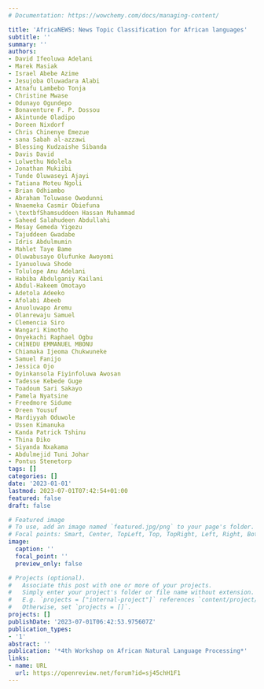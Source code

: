 ```yaml
---
# Documentation: https://wowchemy.com/docs/managing-content/

title: 'AfricaNEWS: News Topic Classification for African languages'
subtitle: ''
summary: ''
authors:
- David Ifeoluwa Adelani
- Marek Masiak
- Israel Abebe Azime
- Jesujoba Oluwadara Alabi
- Atnafu Lambebo Tonja
- Christine Mwase
- Odunayo Ogundepo
- Bonaventure F. P. Dossou
- Akintunde Oladipo
- Doreen Nixdorf
- Chris Chinenye Emezue
- sana Sabah al-azzawi
- Blessing Kudzaishe Sibanda
- Davis David
- Lolwethu Ndolela
- Jonathan Mukiibi
- Tunde Oluwaseyi Ajayi
- Tatiana Moteu Ngoli
- Brian Odhiambo
- Abraham Toluwase Owodunni
- Nnaemeka Casmir Obiefuna
- \textbfShamsuddeen Hassan Muhammad
- Saheed Salahudeen Abdullahi
- Mesay Gemeda Yigezu
- Tajuddeen Gwadabe
- Idris Abdulmumin
- Mahlet Taye Bame
- Oluwabusayo Olufunke Awoyomi
- Iyanuoluwa Shode
- Tolulope Anu Adelani
- Habiba Abdulganiy Kailani
- Abdul-Hakeem Omotayo
- Adetola Adeeko
- Afolabi Abeeb
- Anuoluwapo Aremu
- Olanrewaju Samuel
- Clemencia Siro
- Wangari Kimotho
- Onyekachi Raphael Ogbu
- CHINEDU EMMANUEL MBONU
- Chiamaka Ijeoma Chukwuneke
- Samuel Fanijo
- Jessica Ojo
- Oyinkansola Fiyinfoluwa Awosan
- Tadesse Kebede Guge
- Toadoum Sari Sakayo
- Pamela Nyatsine
- Freedmore Sidume
- Oreen Yousuf
- Mardiyyah Oduwole
- Ussen Kimanuka
- Kanda Patrick Tshinu
- Thina Diko
- Siyanda Nxakama
- Abdulmejid Tuni Johar
- Pontus Stenetorp
tags: []
categories: []
date: '2023-01-01'
lastmod: 2023-07-01T07:42:54+01:00
featured: false
draft: false

# Featured image
# To use, add an image named `featured.jpg/png` to your page's folder.
# Focal points: Smart, Center, TopLeft, Top, TopRight, Left, Right, BottomLeft, Bottom, BottomRight.
image:
  caption: ''
  focal_point: ''
  preview_only: false

# Projects (optional).
#   Associate this post with one or more of your projects.
#   Simply enter your project's folder or file name without extension.
#   E.g. `projects = ["internal-project"]` references `content/project/deep-learning/index.md`.
#   Otherwise, set `projects = []`.
projects: []
publishDate: '2023-07-01T06:42:53.975607Z'
publication_types:
- '1'
abstract: ''
publication: '*4th Workshop on African Natural Language Processing*'
links:
- name: URL
  url: https://openreview.net/forum?id=sj45chH1F1
---
```

